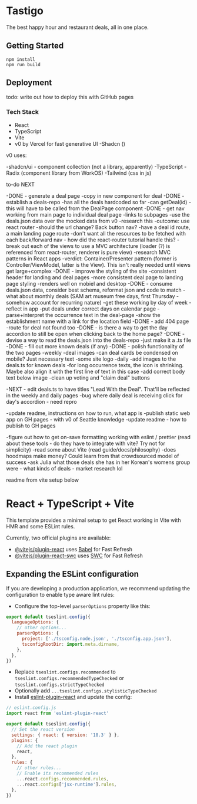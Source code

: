 # Tastigo

The best happy hour and restaurant deals, all in one place. 

## Getting Started

```
npm install
npm run build
```

## Deployment

todo: write out how to deploy this with GitHub pages


### Tech Stack

- React
- TypeScript
- Vite
- v0 by Vercel for fast generative UI
-Shadcn ()

v0 uses:

-shadcn/ui - component collection (not a library, apparently)
  -TypeScript
  -Radix (component library from WorkOS)
  -Tailwind (css in js)


to-do NEXT

-DONE - generate a deal page
  -copy in new component for deal
-DONE - establish a deals-repo
  -has all the deals hardcoded so far
  -can getDeal(id)
  -this will have to be called from the DealPage component
-DONE - get nav working from main page to individual deal page
  -links to subpages
  -use the deals.json data over the mocked data from v0
  -research this
    -outcome: use react router
  -should the url change? Back button nav?
    -have a deal id route, a main landing page route
    -don't want all the resources to be fetched with each back/forward nav - how did the react-router tutorial handle this?
  -break out each of the views to use a MVC architecture (loader (?) is referenced from react-router, renderer is pure view)
    -research MVC patterns in React apps
    -verdict: Container/Presenter pattern (former is Controller/ViewModel, latter is the View). This isn't really needed until views get large+complex
-DONE - improve the styling of the site
  -consistent header for landing and deal pages
  -more consistent deal page to landing page styling
  -renders well on mobiel and desktop
-DONE - consume deals.json data, consider best schema, reformat json and code to match
  -what about monthly deals (SAM art museum free days, first Thursday - somehow account for recurring nature)
  -get these working by day of week - reflect in app
    -put deals under correct days on calendar page
  -parse+interpret the occurrence text in the deal-page
  -show the establishment name with a link for the location field
-DONE - add 404 page
  -route for deal not found too
-DONE - is there a way to get the day accordion to still be open when clicking back to the home page?
-DONE - devise a way to read the deals.json into the deals-repo
  -just make it a .ts file
-DONE - fill out more known deals (if any)
-DONE - polish functionality of the two pages
  -weekly
    -deal images
    -can deal cards be condensed on mobile? Just necessary text
    -some site logo
  -daily
    -add images to the deals.ts for known deals
    -for long occurrence texts, the icon is shrinking. Maybe also align it with the first line of text in this case
    -add correct body text below image
    -clean up voting and "claim deal" buttons
  
-NEXT - edit deals.ts to have titles "Lead With the Deal". That'll be reflected in the weekly and daily pages
-bug where daily deal is receiving click for day's accordion - need repro

-update readme, instructions on how to run, what app is
-publish static web app on GH pages - with v0 of Seattle knowledge
-update readme - how to publish to GH pages

-figure out how to get on-save formatting working with eslint / prettier (read about these tools - do they have to integrate with vite? Try not for simplicity)
-read some about Vite (read guide/docs/philosophy)
-does hoodmaps make money? Could learn from that crowdsourced model of success
-ask Julia what those deals she has in her Korean's womens group were - what kinds of deals - market research lol

readme from vite setup below



# React + TypeScript + Vite

This template provides a minimal setup to get React working in Vite with HMR and some ESLint rules.

Currently, two official plugins are available:

- [@vitejs/plugin-react](https://github.com/vitejs/vite-plugin-react/blob/main/packages/plugin-react/README.md) uses [Babel](https://babeljs.io/) for Fast Refresh
- [@vitejs/plugin-react-swc](https://github.com/vitejs/vite-plugin-react-swc) uses [SWC](https://swc.rs/) for Fast Refresh

## Expanding the ESLint configuration

If you are developing a production application, we recommend updating the configuration to enable type aware lint rules:

- Configure the top-level `parserOptions` property like this:

```js
export default tseslint.config({
  languageOptions: {
    // other options...
    parserOptions: {
      project: ['./tsconfig.node.json', './tsconfig.app.json'],
      tsconfigRootDir: import.meta.dirname,
    },
  },
})
```

- Replace `tseslint.configs.recommended` to `tseslint.configs.recommendedTypeChecked` or `tseslint.configs.strictTypeChecked`
- Optionally add `...tseslint.configs.stylisticTypeChecked`
- Install [eslint-plugin-react](https://github.com/jsx-eslint/eslint-plugin-react) and update the config:

```js
// eslint.config.js
import react from 'eslint-plugin-react'

export default tseslint.config({
  // Set the react version
  settings: { react: { version: '18.3' } },
  plugins: {
    // Add the react plugin
    react,
  },
  rules: {
    // other rules...
    // Enable its recommended rules
    ...react.configs.recommended.rules,
    ...react.configs['jsx-runtime'].rules,
  },
})
```
